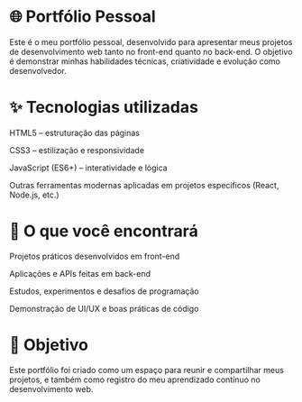 # 🌐 Portfólio Pessoal

Este é o meu portfólio pessoal, desenvolvido para apresentar meus projetos de desenvolvimento web tanto no front-end quanto no back-end.
O objetivo é demonstrar minhas habilidades técnicas, criatividade e evolução como desenvolvedor.

# ✨ Tecnologias utilizadas

HTML5 – estruturação das páginas

CSS3 – estilização e responsividade

JavaScript (ES6+) – interatividade e lógica

Outras ferramentas modernas aplicadas em projetos específicos (React, Node.js, etc.)

# 📂 O que você encontrará

Projetos práticos desenvolvidos em front-end

Aplicações e APIs feitas em back-end

Estudos, experimentos e desafios de programação

Demonstração de UI/UX e boas práticas de código

# 🚀 Objetivo

Este portfólio foi criado como um espaço para reunir e compartilhar meus projetos, e também como registro do meu aprendizado contínuo no desenvolvimento web.
